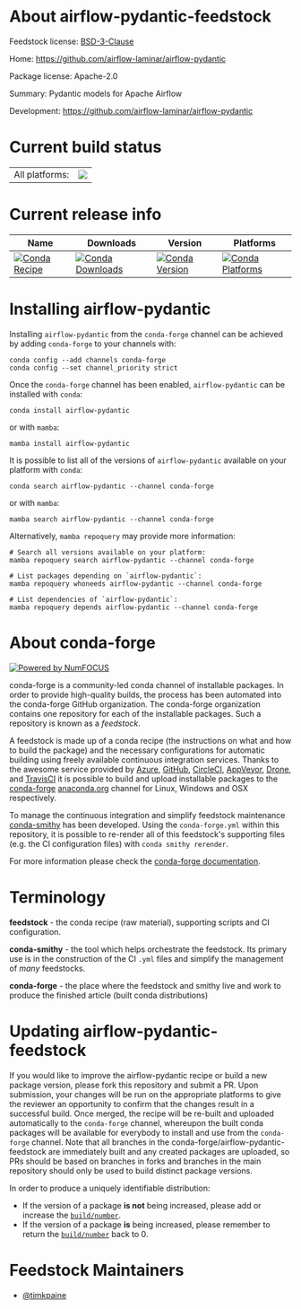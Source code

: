 About airflow-pydantic-feedstock
================================

Feedstock license: [BSD-3-Clause](https://github.com/conda-forge/airflow-pydantic-feedstock/blob/main/LICENSE.txt)

Home: https://github.com/airflow-laminar/airflow-pydantic

Package license: Apache-2.0

Summary: Pydantic models for Apache Airflow

Development: https://github.com/airflow-laminar/airflow-pydantic

Current build status
====================


<table><tr><td>All platforms:</td>
    <td>
      <a href="https://dev.azure.com/conda-forge/feedstock-builds/_build/latest?definitionId=24871&branchName=main">
        <img src="https://dev.azure.com/conda-forge/feedstock-builds/_apis/build/status/airflow-pydantic-feedstock?branchName=main">
      </a>
    </td>
  </tr>
</table>

Current release info
====================

| Name | Downloads | Version | Platforms |
| --- | --- | --- | --- |
| [![Conda Recipe](https://img.shields.io/badge/recipe-airflow--pydantic-green.svg)](https://anaconda.org/conda-forge/airflow-pydantic) | [![Conda Downloads](https://img.shields.io/conda/dn/conda-forge/airflow-pydantic.svg)](https://anaconda.org/conda-forge/airflow-pydantic) | [![Conda Version](https://img.shields.io/conda/vn/conda-forge/airflow-pydantic.svg)](https://anaconda.org/conda-forge/airflow-pydantic) | [![Conda Platforms](https://img.shields.io/conda/pn/conda-forge/airflow-pydantic.svg)](https://anaconda.org/conda-forge/airflow-pydantic) |

Installing airflow-pydantic
===========================

Installing `airflow-pydantic` from the `conda-forge` channel can be achieved by adding `conda-forge` to your channels with:

```
conda config --add channels conda-forge
conda config --set channel_priority strict
```

Once the `conda-forge` channel has been enabled, `airflow-pydantic` can be installed with `conda`:

```
conda install airflow-pydantic
```

or with `mamba`:

```
mamba install airflow-pydantic
```

It is possible to list all of the versions of `airflow-pydantic` available on your platform with `conda`:

```
conda search airflow-pydantic --channel conda-forge
```

or with `mamba`:

```
mamba search airflow-pydantic --channel conda-forge
```

Alternatively, `mamba repoquery` may provide more information:

```
# Search all versions available on your platform:
mamba repoquery search airflow-pydantic --channel conda-forge

# List packages depending on `airflow-pydantic`:
mamba repoquery whoneeds airflow-pydantic --channel conda-forge

# List dependencies of `airflow-pydantic`:
mamba repoquery depends airflow-pydantic --channel conda-forge
```


About conda-forge
=================

[![Powered by
NumFOCUS](https://img.shields.io/badge/powered%20by-NumFOCUS-orange.svg?style=flat&colorA=E1523D&colorB=007D8A)](https://numfocus.org)

conda-forge is a community-led conda channel of installable packages.
In order to provide high-quality builds, the process has been automated into the
conda-forge GitHub organization. The conda-forge organization contains one repository
for each of the installable packages. Such a repository is known as a *feedstock*.

A feedstock is made up of a conda recipe (the instructions on what and how to build
the package) and the necessary configurations for automatic building using freely
available continuous integration services. Thanks to the awesome service provided by
[Azure](https://azure.microsoft.com/en-us/services/devops/), [GitHub](https://github.com/),
[CircleCI](https://circleci.com/), [AppVeyor](https://www.appveyor.com/),
[Drone](https://cloud.drone.io/welcome), and [TravisCI](https://travis-ci.com/)
it is possible to build and upload installable packages to the
[conda-forge](https://anaconda.org/conda-forge) [anaconda.org](https://anaconda.org/)
channel for Linux, Windows and OSX respectively.

To manage the continuous integration and simplify feedstock maintenance
[conda-smithy](https://github.com/conda-forge/conda-smithy) has been developed.
Using the ``conda-forge.yml`` within this repository, it is possible to re-render all of
this feedstock's supporting files (e.g. the CI configuration files) with ``conda smithy rerender``.

For more information please check the [conda-forge documentation](https://conda-forge.org/docs/).

Terminology
===========

**feedstock** - the conda recipe (raw material), supporting scripts and CI configuration.

**conda-smithy** - the tool which helps orchestrate the feedstock.
                   Its primary use is in the construction of the CI ``.yml`` files
                   and simplify the management of *many* feedstocks.

**conda-forge** - the place where the feedstock and smithy live and work to
                  produce the finished article (built conda distributions)


Updating airflow-pydantic-feedstock
===================================

If you would like to improve the airflow-pydantic recipe or build a new
package version, please fork this repository and submit a PR. Upon submission,
your changes will be run on the appropriate platforms to give the reviewer an
opportunity to confirm that the changes result in a successful build. Once
merged, the recipe will be re-built and uploaded automatically to the
`conda-forge` channel, whereupon the built conda packages will be available for
everybody to install and use from the `conda-forge` channel.
Note that all branches in the conda-forge/airflow-pydantic-feedstock are
immediately built and any created packages are uploaded, so PRs should be based
on branches in forks and branches in the main repository should only be used to
build distinct package versions.

In order to produce a uniquely identifiable distribution:
 * If the version of a package **is not** being increased, please add or increase
   the [``build/number``](https://docs.conda.io/projects/conda-build/en/latest/resources/define-metadata.html#build-number-and-string).
 * If the version of a package **is** being increased, please remember to return
   the [``build/number``](https://docs.conda.io/projects/conda-build/en/latest/resources/define-metadata.html#build-number-and-string)
   back to 0.

Feedstock Maintainers
=====================

* [@timkpaine](https://github.com/timkpaine/)


